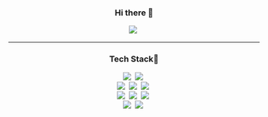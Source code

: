 <h3 align="center"> Hi there 👋</h3>


<p align="center">
  <img src="https://github-readme-stats.vercel.app/api?username=Karim-love&show_icons=true&theme=flag-india"/></a>&nbsp 
</p>

-----

<h3 align="center"> Tech Stack🌱</h3>
<p align="center">
  <img src="https://img.shields.io/badge/Java-007396?style=flat-square&logo=Java&logoColor=white"/></a>&nbsp 
  <img src="https://img.shields.io/badge/SpringBoot-6DB33F?style=flat-square&logo=Spring&logoColor=white"/></a>&nbsp 
  <br>
  <img src="https://img.shields.io/badge/Mysql-4479A1?style=flat-square&logo=MySql&logoColor=white"/></a>&nbsp 
  <img src="https://img.shields.io/badge/Apache_Kafka-231F20?style=flat-square&logo=apache-kafka&logoColor=white"/></a>&nbsp 
  <img src="https://img.shields.io/badge/Redis-DC382D?style=flat-square&logo=Redis&logoColor=white"/></a>&nbsp
  <br>
  <img src="https://img.shields.io/badge/Logstash-005571?style=flat-square&logo=Logstash&logoColor=white"/></a>&nbsp
  <img src="https://img.shields.io/badge/Ignite-F40D12?style=flat-square&logo=Ignite&logoColor=white"/></a>&nbsp
  <img src="https://img.shields.io/badge/Elasticsearch-005571?style=flat-square&logo=Elasticsearch&logoColor=white"/></a>&nbsp 
  <br>
  <img src="https://img.shields.io/badge/Docker-2496ED?style=flat-square&logo=Docker&logoColor=white"/></a>&nbsp 
  <img src="https://img.shields.io/badge/Linux-D5D5D5?style=flat-square&logo=Linux&logoColor=white"/></a>&nbsp 
</p> 
</p>
<br></br>


<!--
**Karim-love/Karim-love** is a ✨ _special_ ✨ repository because its `README.md` (this file) appears on your GitHub profile.

Here are some ideas to get you started:

- 🔭 I’m currently working on ...
- 🌱 I’m currently learning ...
- 👯 I’m looking to collaborate on ...
- 🤔 I’m looking for help with ...
- 💬 Ask me about ...
- 📫 How to reach me: ...
- 😄 Pronouns: ...
- ⚡ Fun fact: ...
-->
